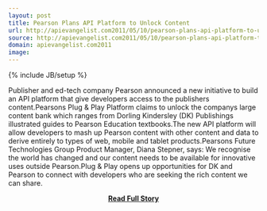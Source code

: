 ```yaml
---
layout: post
title: Pearson Plans API Platform to Unlock Content
url: http://apievangelist.com2011/05/10/pearson-plans-api-platform-to-unlock-content/
source: http://apievangelist.com2011/05/10/pearson-plans-api-platform-to-unlock-content/
domain: apievangelist.com2011
image: 
---
```

{% include JB/setup %}<p>Publisher and ed-tech company Pearson announced a new initiative to build an API platform that give developers access to the publishers content.Pearsons Plug &amp; Play Platform claims to unlock the companys large content bank which ranges from Dorling Kindersley (DK) Publishings illustrated guides to Pearson Education textbooks.The new API platform will allow developers to mash up Pearson content with other content and data to derive entirely to types of web, mobile and tablet products.Pearsons Future Technologies Group Product Manager, Diana Stepner, says: We recognise the world has changed and our content needs to be available for innovative uses outside Pearson.Plug &amp; Play opens up opportunities for DK and Pearson to connect with developers who are seeking the rich content we can share.</p>
<center><p><a href="http://apievangelist.com2011/05/10/pearson-plans-api-platform-to-unlock-content/" style='padding:25px; font-sze:18px; font-weight: bold;'>Read Full Story</a></p></center>
